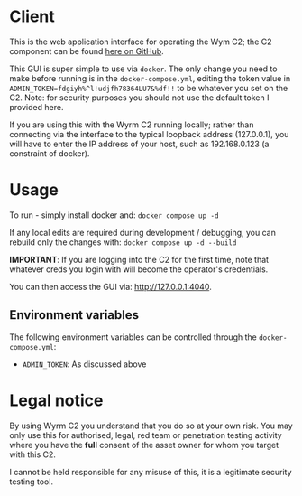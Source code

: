 # Client 

This is the web application interface for operating the Wym C2; the C2 component can be found [here on GitHub](https://github.com/0xflux/Wyrm/).

This GUI is super simple to use via `docker`. The only change you need to make before running is in the `docker-compose.yml`,
editing the token value in `ADMIN_TOKEN=fdgiyh%^l!udjfh78364LU7&%df!!` to be whatever you set on the C2. Note: for security
purposes you should not use the default token I provided here.

If you are using this with the Wyrm C2 running locally; rather than connecting via the interface to the typical loopback address 
(127.0.0.1), you will have to enter the IP address of your host, such as 192.168.0.123 (a constraint of docker).

# Usage

To run - simply install docker and: `docker compose up -d`

If any local edits are required during development / debugging, you can rebuild only the changes with: `docker compose up -d --build`

**IMPORTANT**: If you are logging into the C2 for the first time, note that whatever creds you login with will become the operator's
credentials.

You can then access the GUI via: http://127.0.0.1:4040.

## Environment variables

The following environment variables can be controlled through the `docker-compose.yml`:

- `ADMIN_TOKEN`: As discussed above

# Legal notice

By using Wyrm C2 you understand that you do so at your own risk. You may only use this for authorised, legal, red team or penetration testing
activity where you have the **full** consent of the asset owner for whom you target with this C2.

I cannot be held responsible for any misuse of this, it is a legitimate security testing tool.